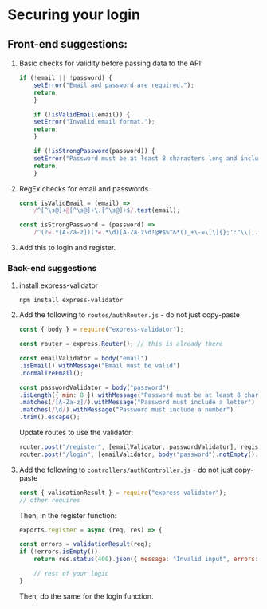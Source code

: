 # Securing your login

## Front-end suggestions:

1. Basic checks for validity before passing data to the API:
    ```js
    if (!email || !password) {
        setError("Email and password are required.");
        return;
        }

        if (!isValidEmail(email)) {
        setError("Invalid email format.");
        return;
        }

        if (!isStrongPassword(password)) {
        setError("Password must be at least 8 characters long and include letters and numbers.");
        return;
        }
    ```

2. RegEx checks for email and passwords
    ```js
    const isValidEmail = (email) =>
        /^[^\s@]+@[^\s@]+\.[^\s@]+$/.test(email);

    const isStrongPassword = (password) =>
        /^(?=.*[A-Za-z])(?=.*\d)[A-Za-z\d!@#$%^&*()_+\-=\[\]{};':"\\|,.<>\/?]{8,}$/.test(password);

    ```

3. Add this to login and register.

### Back-end suggestions

1. install express-validator
    ```
    npm install express-validator
    ```
2. Add the following to `routes/authRouter.js` - do not just copy-paste
    ```js
    const { body } = require("express-validator");

    const router = express.Router(); // this is already there

    const emailValidator = body("email")
    .isEmail().withMessage("Email must be valid")
    .normalizeEmail();

    const passwordValidator = body("password")
    .isLength({ min: 8 }).withMessage("Password must be at least 8 characters")
    .matches(/[A-Za-z]/).withMessage("Password must include a letter")
    .matches(/\d/).withMessage("Password must include a number")
    .trim().escape();
    ```

    Update routes to use the validator:
    ```js
    router.post("/register", [emailValidator, passwordValidator], register);
    router.post("/login", [emailValidator, body("password").notEmpty().trim().escape()], login);
    ```

3. Add the following to `controllers/authController.js` - do not just copy-paste
    ```js
    const { validationResult } = require("express-validator");
    // other requires
    ```

    Then, in the register function:
    ```js
    exports.register = async (req, res) => {

    const errors = validationResult(req);
    if (!errors.isEmpty())
        return res.status(400).json({ message: "Invalid input", errors: errors.array() });

        // rest of your logic
    }
    ```
    Then, do the same for the login function.